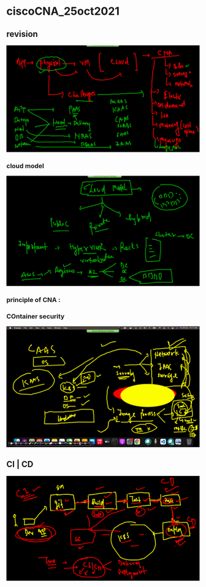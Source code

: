# ciscoCNA_25oct2021

## revision 

<img src="rev.png">


### cloud model 

<img src="model.png">

### principle of CNA : 

### COntainer security 

<img src="sec.png">

## CI | CD 

<img src="cicd.png">



